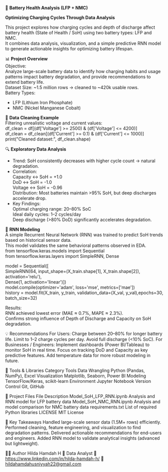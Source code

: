 🔋 **Battery Health Analysis (LFP + NMC)**

**Optimizing Charging Cycles Through Data Analysis**

This project explores how charging cycles and depth of discharge affect battery health (State of Health / SoH) using two battery types: LFP and NMC.  
It combines data analysis, visualization, and a simple predictive RNN model to generate actionable insights for optimizing battery lifespan.

📊 **Project Overview**  
Objective:  
Analyze large-scale battery data to identify how charging habits and usage patterns impact battery degradation, and provide recommendations to extend battery life.  
Dataset Size: ~1.5 million rows → cleaned to ~420k usable rows.  
Battery Types:  
- LFP (Lithium Iron Phosphate)
- NMC (Nickel Manganese Cobalt)  


🧹 **Data Cleaning Example**  
Filtering unrealistic voltage and current values:  
df_clean = df[(df['Voltage'] >= 2500) & (df['Voltage'] <= 4200)]  
df_clean = df_clean[(df['Current'] >= 0.1) & (df['Current'] <= 1000)]  
print("Cleaned dataset:", df_clean.shape)

🔍 **Exploratory Data Analysis**  
- Trend: SoH consistently decreases with higher cycle count → natural degradation.  
- Correlation:  
Capacity ↔ SoH = +1.0  
DoD ↔ SoH = -1.0  
Voltage ↔ SoH = -0.96  
Distribution: Most batteries maintain >95% SoH, but deep discharges accelerate drop.  
- Key Findings:  
Optimal charging range: 20–80% SoC  
Ideal daily cycles: 1–2 cycles/day  
Deep discharge (>80% DoD) significantly accelerates degradation.

🧠 **RNN Modeling**  
A simple Recurrent Neural Network (RNN) was trained to predict SoH trends based on historical sensor data.  
This model validates the same behavioral patterns observed in EDA.  
from tensorflow.keras.models import Sequential  
from tensorflow.keras.layers import SimpleRNN, Dense  

model = Sequential([  
      SimpleRNN(64, input_shape=(X_train.shape[1], X_train.shape[2]), activation='relu'),  
      Dense(1, activation='linear')])  
model.compile(optimizer='adam', loss='mse', metrics=['mae'])  
history = model.fit(X_train, y_train, validation_data=(X_val, y_val),epochs=30, batch_size=32)  

Results:  
RNN achieved lowest error (MAE ≈ 0.7%, MAPE ≈ 2.3%).  
Confirms strong influence of Depth of Discharge and Capacity on SoH degradation.

💡 Recommendations
For Users:
Charge between 20–80% for longer battery life.
Limit to 1–2 charge cycles per day.
Avoid full discharge (<10% SoC).
For Businesses / Engineers:
Implement dashboards (Power BI/Tableau) to monitor SoH in real time.
Focus on tracking DoD and Capacity as key predictive features.
Add temperature data for more robust modeling in future.

🧰 Tools & Libraries
Category	Tools
Data Wrangling	Python (Pandas, NumPy), Excel
Visualization	Matplotlib, Seaborn, Power BI
Modeling	TensorFlow/Keras, scikit-learn
Environment	Jupyter Notebook
Version Control	Git, GitHub

📂 Project Files
File	Description
Model_SoH_LFP_RNN.ipynb	Analysis and RNN model for LFP battery data
Model_SoH_NMC_RNN.ipynb	Analysis and model comparison for NMC battery data
requirements.txt	List of required Python libraries
LICENSE	MIT License

🧾 Key Takeaways
Handled large-scale sensor data (1.5M+ rows) efficiently.
Performed cleaning, feature engineering, and visualization to find degradation patterns.
Delivered actionable recommendations for end-users and engineers.
Added RNN model to validate analytical insights (advanced but lightweight).

👩‍💻 Author
Hilda Hamdah H
📍 Data Analyst
🔗 https://www.linkedin.com/in/hilda-hamdah-h/
📧 hildahamdahusniyyah22@gmail.com
